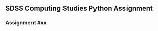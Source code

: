 ## SDSS Computing Studies Python Assignment
### Assignment #xx <Title> (Total Marks xx)

Objectives:
* Make use of the requests module to retrieve data from the Internet
* To use the json module to code/decode a complex data structure into a string
* Deconstruct a complex dictionary json object to retrieve important information

Python has more complex variables:
* list
* tuple
* dictionary
* set
* lists of lists, tuples or dictionaries
* objects

Converting them to a standard format for transport so that they can be unpacked at the "other end" is a useful practice, and this is where json comes in. JSON stands for "JavaScript Object Notation" and is a standard way to convert a variable into a single string that can be later decoded:
x = 3
json value: '3'

x = "3"
json value: '"3"'

x = [3,5,"hello"]
json value: '[3, 5, "hello"]'

x = {
    "a" : "math",
    "b" : "english"
}
json value: '{"a": "math", "b": "english"}'

Note that each of these is converted into a single string

Encoding:
json.dumps( variable ) to convert a variable into a json encoded string

Decoding:
json.loads( variable ) to convert the json encoded string back into a regular variable

Working with JSON is especially important when you want to retrieve information from the Internet, such as when using the REQUESTS module.
There are two kinds of requests we can make for data:

_get requests_
these are when information is added to the URL. 
eg: https://www.google.com/search?q=google+get+request&oq=google+get+request&aqs=chrome..69i57.4464j0j1&sourceid=chrome&ie=UTF-8
Notice all the additional information included after the ? symbol?
That is part of the actual request.  It is great for making sense of what data is being requested, but very bad if you are including password or authentication information

_post requests_
send data to a site with hidden information that is not seen or included in the URL.  This is typical of login data when you are connecting to a website.

### Assignment:
Use the Weather API builder at https://open-meteo.com/en/docs to generate an API call for a city.
We are going to make use of the REQUESTS.Request method to retrieve this data and unpack it with json.loads into a variable that we can use.
Retrieve the data and present it in a more organized format.  You may use text output or a window using Tkinter.
